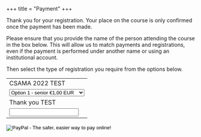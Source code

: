 +++
title = "Payment"
+++

Thank you for your registration.  Your place on the course is only confirmed once the payment has been made.  

Please ensure that you provide the name of the person attending the course in the box below.  This will allow us to match payments and registrations, even if the payment is performed under another name or using an institutional account.

Then select the type of registration you require from the options below.

<form target="paypal" action="https://www.paypal.com/cgi-bin/webscr" method="post">
<input type="hidden" name="cmd" value="_s-xclick">
<input type="hidden" name="hosted_button_id" value="32AA6XBGPYYTS">
<table>
<tr><td><input class="form-control" type="hidden" name="on0" value="CSAMA 2022 TEST">CSAMA 2022 TEST</td></tr>
<tr><td><select name="os0" class="form-control">
	<option value="Option 1 - senior">Option 1 - senior €1,00 EUR</option>
	<option value="Option 2 - student">Option 2 - student €1,00 EUR</option>
	<option value="Option 3 - industry">Option 3 - industry €1,00 EUR</option>
</select> </td></tr>
<tr><td><input type="hidden" name="on2" value="Thank you TEST">Thank you TEST</td></tr>
<tr><td><input type="text" name="os2" maxlength="200" class="form-control"></td></tr>
</table>
<input type="hidden" name="currency_code" value="EUR">
<input type="image" src="https://www.paypalobjects.com/en_US/i/btn/btn_cart_LG.gif" border="0" name="submit" alt="PayPal - The safer, easier way to pay online!">
<img alt="" border="0" src="https://www.paypalobjects.com/de_DE/i/scr/pixel.gif" width="1" height="1">
</form>